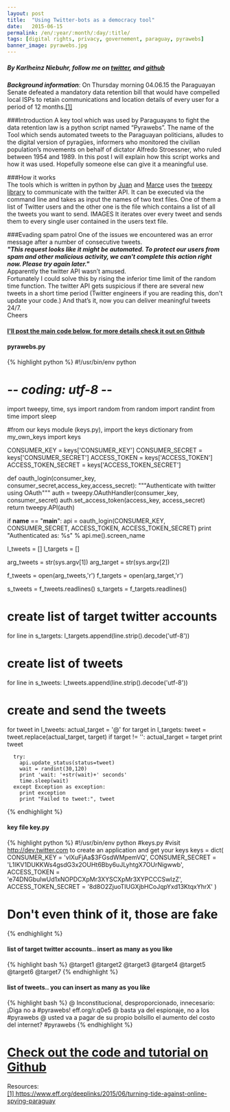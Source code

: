 ```yaml
---
layout: post
title:  "Using Twitter-bots as a democracy tool"
date:   2015-06-15
permalink: /en/:year/:month/:day/:title/
tags: [digital rights, privacy, governement, paraguay, pyrawebs]
banner_image: pyrawebs.jpg
---
```


<h5>By Karlheinz Niebuhr, follow me on <a href="https://twitter.com/NiebuhrKarl">twitter</a>, and <a href="https://github.com/Karlheinzniebuhr">github</a></h5>

***Background information***: On Thursday morning 04.06.15 the Paraguayan Senate defeated a mandatory data retention bill that would have compelled local ISPs to retain communications and location details of every user for a period of 12 months.<A HREF="#1">[1]</A>
<!--more-->
###Introduction
A key tool which was used by Paraguayans to fight the data retention law is a python script named “Pyrawebs”. The name of the Tool which sends automated tweets to the Paraguayan politicians, alludes to the digital version of pyragües, informers who monitored the civilian population’s movements on behalf of dictator Alfredo Stroessner, who ruled between 1954 and 1989. In this post I will explain how this script works and how it was used. Hopefully someone else can give it a meaningful use.

###How it works  
The tools which is written in python by <a href="https://twitter.com/juanbaezr">Juan</a> and <a href="https://twitter.com/melizeche">Marce</a> uses the [tweepy library](https://github.com/tweepy/tweepy) to communicate with the twitter API. It can be executed via the command line and takes as input the names of two text files. One of them a list of Twitter users and the other one is the file which contains a list of all the tweets you want to send.
IMAGES
It iterates over every tweet and sends them to every single user contained in the users text file.

###Evading spam patrol
One of the issues we encountered was an error message after a number of consecutive tweets.    
***"This request looks like it might be automated. To protect our users from spam and other malicious activity, we can't complete this action right now. Please try again later."***  
Apparently the twitter API wasn’t amused.  
Fortunately I could solve this by rising the inferior time limit of the random time function. The twitter API gets suspicious if there are several new tweets in a short time period (Twitter engineers if you are reading this, don't update your code.) And that’s it, now you can deliver meaningful tweets 24/7.  
Cheers


#### [I'll post the main code below, for more details check it out on Github](https://github.com/Karlheinzniebuhr/pyrawebs)

#### pyrawebs.py
{% highlight python %}
#!/usr/bin/env python
# -*- coding: utf-8 -*-

import tweepy, time, sys
import random
from random import randint
from time import sleep

#from our keys module (keys.py), import the keys dictionary
from my_own_keys import keys

CONSUMER_KEY = keys['CONSUMER_KEY']
CONSUMER_SECRET = keys['CONSUMER_SECRET']
ACCESS_TOKEN = keys['ACCESS_TOKEN']
ACCESS_TOKEN_SECRET = keys['ACCESS_TOKEN_SECRET']

def oauth_login(consumer_key, consumer_secret,access_key,access_secret):
  """Authenticate with twitter using OAuth"""
  auth = tweepy.OAuthHandler(consumer_key, consumer_secret)
  auth.set_access_token(access_key, access_secret)
  return tweepy.API(auth)

if __name__ == "__main__":
  api = oauth_login(CONSUMER_KEY, CONSUMER_SECRET, ACCESS_TOKEN, ACCESS_TOKEN_SECRET)
  print "Authenticated as: %s" % api.me().screen_name

  l_tweets   = []
  l_targets  = []

  arg_tweets  = str(sys.argv[1])
  arg_target  = str(sys.argv[2])

  f_tweets   = open(arg_tweets,'r')
  f_targets  = open(arg_target,'r')

  s_tweets   = f_tweets.readlines()
  s_targets  = f_targets.readlines()

  # create list of target twitter accounts
  for line in s_targets:
    l_targets.append(line.strip().decode('utf-8'))

  # create list of tweets
  for line in s_tweets:
    l_tweets.append(line.strip().decode('utf-8'))

  # create and send the tweets
  for tweet in l_tweets:
    actual_target = '@'
    for target in l_targets:
      tweet   = tweet.replace(actual_target, target)
      if target != '':
        actual_target = target
      print tweet

      try:
        api.update_status(status=tweet)
        wait = randint(30,120)
        print 'wait: '+str(wait)+' seconds'
        time.sleep(wait)
      except Exception as exception:
        print exception
        print "Failed to tweet:", tweet

{% endhighlight %}

#### key file key.py
{% highlight python %}
#!/usr/bin/env python
#keys.py
#visit http://dev.twitter.com to create an application and get your keys
keys = dict(
CONSUMER_KEY = 'vlXuFjAa$3FGsdWMpemVQ',
CONSUMER_SECRET = 'L1IKV1DUKKWs4gsdG3x2OUHt6Bby6uJLyhtgX7OUrNigwwb',
ACCESS_TOKEN = 'e74DNGbuIwUd1xNOPDCXpMr3XYSCXpMr3XYPCCCSwIzZ',
ACCESS_TOKEN_SECRET = '8d8O2ZjuoTIUGXjbHCoJqpYxd13KtqxYhrX'
)
# Don't even think of it, those are fake
{% endhighlight %}

#### list of target twitter accounts.. insert as many as you like  
{% highlight bash %}
@target1
@target2
@target3
@target4
@target5
@target6
@target7
{% endhighlight %}

#### list of tweets.. you can insert as many as you like
{% highlight bash %}
@ Inconstitucional, desproporcionado, innecesario: ¡Diga no a #pyrawebs! eff.org/r.q0e5
@ basta ya del espionaje, no a los #pyrawebs
@ usted va a pagar de su propio bolsillo el aumento del costo del internet? #pyrawebs
{% endhighlight %}


# [Check out the code and tutorial on Github](https://github.com/Karlheinzniebuhr/pyrawebs)



Resources:  <br>
<A NAME="1" href="https://www.eff.org/deeplinks/2015/06/turning-tide-against-online-spying-paraguay">[1] https://www.eff.org/deeplinks/2015/06/turning-tide-against-online-spying-paraguay</A>  <br>
